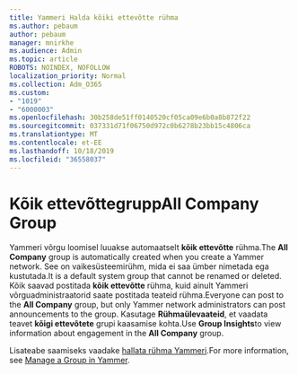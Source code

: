 ```yaml
---
title: Yammeri Halda kõiki ettevõtte rühma
ms.author: pebaum
author: pebaum
manager: mnirkhe
ms.audience: Admin
ms.topic: article
ROBOTS: NOINDEX, NOFOLLOW
localization_priority: Normal
ms.collection: Adm_O365
ms.custom:
- "1019"
- "6000003"
ms.openlocfilehash: 30b258de51ff0140520cf05ca09e6b0a8b872f22
ms.sourcegitcommit: 037331d71f06750d972c0b6278b23bb15c4806ca
ms.translationtype: MT
ms.contentlocale: et-EE
ms.lasthandoff: 10/18/2019
ms.locfileid: "36558037"
---
```

# <a name="all-company-group"></a><span data-ttu-id="d5dcb-102">Kõik ettevõttegrupp</span><span class="sxs-lookup"><span data-stu-id="d5dcb-102">All Company Group</span></span>

<span data-ttu-id="d5dcb-103">Yammeri võrgu loomisel luuakse automaatselt **kõik ettevõtte** rühma.</span><span class="sxs-lookup"><span data-stu-id="d5dcb-103">The **All Company** group is automatically created when you create a Yammer network.</span></span> <span data-ttu-id="d5dcb-104">See on vaikesüsteemirühm, mida ei saa ümber nimetada ega kustutada.</span><span class="sxs-lookup"><span data-stu-id="d5dcb-104">It is a default system group that cannot be renamed or deleted.</span></span> <span data-ttu-id="d5dcb-105">Kõik saavad postitada **kõik ettevõtte** rühma, kuid ainult Yammeri võrguadministraatorid saate postitada teateid rühma.</span><span class="sxs-lookup"><span data-stu-id="d5dcb-105">Everyone can post to the **All Company** group, but only Yammer network administrators can post announcements to the group.</span></span> <span data-ttu-id="d5dcb-106">Kasutage **Rühmaülevaateid**, et vaadata teavet **kõigi ettevõtete** grupi kaasamise kohta.</span><span class="sxs-lookup"><span data-stu-id="d5dcb-106">Use **Group Insights**to view information about engagement in the **All Company** group.</span></span>

<span data-ttu-id="d5dcb-107">Lisateabe saamiseks vaadake [hallata rühma Yammeri](https://support.office.com/article/Manage-a-group-in-Yammer-6e05c6d6-5548-4c88-89cd-e6757a514ef2).</span><span class="sxs-lookup"><span data-stu-id="d5dcb-107">For more information, see [Manage a Group in Yammer](https://support.office.com/article/Manage-a-group-in-Yammer-6e05c6d6-5548-4c88-89cd-e6757a514ef2).</span></span>
